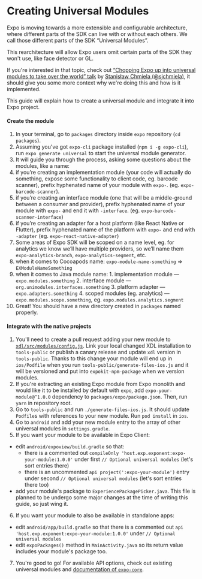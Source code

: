 # Creating Universal Modules

Expo is moving towards a more extensible and configurable architecture, where different parts of the SDK can live with or without each others. We call those different parts of the SDK “Universal Modules”.

This rearchitecture will allow Expo users omit certain parts of the SDK they won't use, like face detector or GL.

If you're interested in that topic, check out [“Chopping Expo up into universal modules to take over the world” talk](https://youtu.be/-9CJZRv7uOY) by [Stanisław Chmiela (@sjchmiela)](https://github.com/sjchmiela), it should give you some more context why we're doing this and how is it implemented.

This guide will explain how to create a universal module and integrate it into Expo project.

#### Create the module

1. In your terminal, go to `packages` directory inside `expo` repository (`cd packages`).
2. Assuming you've got `expo-cli` package installed (`npm i -g expo-cli`), run `expo generate universal` to start the universal module generator.
3. It will guide you through the process, asking some questions about the modules, like a name:
  1. if you’re creating an implementation module (your code will actually do something, expose some functionality to client code, eg. barcode scanner), prefix hyphenated name of your module with `expo-`. (eg. `expo-barcode-scanner`).
  2. if you’re creating an interface module (one that will be a middle-ground between a consumer and provider), prefix hyphenated name of your module with `expo-` and end it with `-interface`. (eg. `expo-barcode-scanner-interface`)
  3. if you’re creating an adapter for a host platform (like React Native or Flutter), prefix hyphenated name of the platform with `expo-` and end with `-adapter` (eg. `expo-react-native-adapter`)
  4. Some areas of Expo SDK will be scoped on a name level, eg. for analytics we know we’ll have multiple providers, so we’ll name them `expo-analytics-branch`, `expo-analytics-segment`, etc.
  5. when it comes to Cocoapods name: `expo-module-name-something` => `EXModuleNameSomething`
  6. when it comes to Java module name:
    1. implementation module — `expo.modules.something`
    2. interface module — `org.unimodules.interfaces.something`
    3. platform adapter — `expo.adapters.something`
    4. scoped modules (eg. analytics) — `expo.modules.scope.something`, eg. `expo.modules.analytics.segment`
4. Great! You should have a new directory created in `packages` named properly.

#### Integrate with the native projects

1. You'll need to create a pull request adding your new module to [`xdl/src/modules/config.js`](https://github.com/expo/expo-cli/blob/master/packages/xdl/src/modules/config.js). Link your local changed XDL installation to `tools-public` or publish a canary release and update `xdl` version in `tools-public`. Thanks to this change your module will end up in `ios/Podfile` when you run `tools-public/generate-files-ios.js` and it will be versioned and put into `expokit-npm-package` when we version modules.
2. If you're extracting an existing Expo module from Expo monolith and would like it to be installed by default with `expo`, add `expo-your-module@^1.0.0` dependency to `packages/expo/package.json`. Then, run `yarn` in repository root.
3. Go to `tools-public` and run `./generate-files-ios.js`. It should update `Podfile`s with references to your new module. Run `pod install` in `ios`.
4. Go to `android` and add your new module entry to the array of other universal modules in `settings.gradle`.
5. If you want your module to be available in Expo Client:
  - edit `android/expoview/build.gradle` so that:
    - there is a commented out `compileOnly 'host.exp.exponent:expo-your-module:1.0.0'` under first `// Optional universal modules` (let's sort entries there)
    - there is an uncommented `api project(':expo-your-module')` entry under second `// Optional universal modules` (let's sort entries there too)
  - add your module's package to `ExperiencePackagePicker.java`. This file is planned to be undergo some major changes at the time of writing this guide, so just wing it.
6. If you want your module to also be available in standalone apps:
  - edit `android/app/build.gradle` so that there is a commented out `api 'host.exp.exponent:expo-your-module:1.0.0'` under `// Optional universal modules`
  - edit `expoPackages()` method in `MainActivity.java` so its return value includes your module's package too.
7. You're good to go! For available API options, check out existing universal modules and [documentation of `expo-core`](https://github.com/expo/expo-core).
